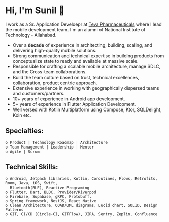 # Hi, I'm Sunil 👋
I work as a Sr. Application Develoepr at [Teva Pharmaceuticals](https://www.tevausa.com) where I lead the mobile development team. I'm an alumni of National Institute of Technology - Allahabad.

- Over a **decade** of experience in architecting, building, scaling, and delivering high-quality mobile solutions.
- Strong communication and technical expertise in building products from conceptualize state to ready and available at massive scale.
- Responsible for crafting a scalable mobile architecture, manage SDLC, and the Cross-team collaborations.
- Build the team culture based on trust, technical excellences, collaboration, product centric approach.
- Extensive experience in working with geographically dispersed teams and customers/partners.
- 10+ years of experience in Android app development.
- 5+ years of experience in Flutter Application Development.
- Well versed with Kotlin Multiplatform using Compose, Ktor, SQLDelight, Koin etc.
  
## Specialties:
    o Product | Technology Roadmap | Architecture
    o Team Management | Leadership | Mentor
    o Agile | Scrum
 
## Technical Skills:
    o Android, Jetpack libraries, Kotlin, Coroutines, Flows, Retrofits, Room, Java, iOS, Swift,
      Bluetooth(BLE), Reactive Programing
    o Flutter, Dart, BLOC, Provider/Riverpod
    o Firebase, Supabase, gRPC, Protobuff.
    o Spring framework, NestJS, React Native
    o Clean Architecture, OOAD/UML diagrams, Lucid chart, SOLID, Design Patterns
    o GIT, CI/CD (Circle-CI, GITFlow), JIRA, Sentry, Zeplin, Confluence

